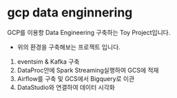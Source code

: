 # gcp data enginnering 
GCP를 이용항 Data Engineering 구축하는 Toy Project입니다.

- 위의 환경을 구축해보는 프로젝트 입니다.
1. eventsim & Kafka 구축 
2. DataProc안에 Spark Streaming실행하여 GCS에 적재 
3. Airflow를 구축 및 GCS에서 Bigquery로 이관 
4. DataStudio와 연결하여 데이터 시각화